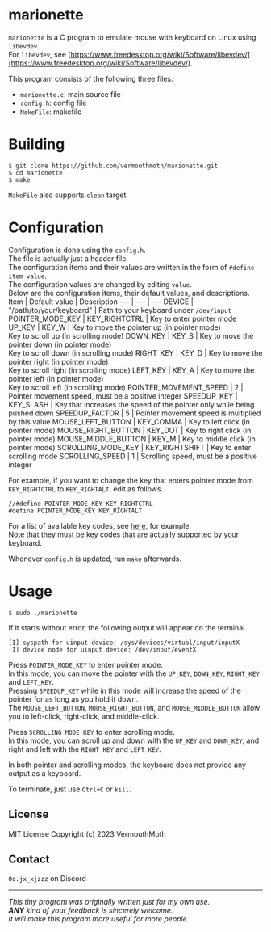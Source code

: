 # marionette
`marionette` is a C program to emulate mouse with keyboard on Linux using `libevdev`.  
For `libevdev`, see [https://www.freedesktop.org/wiki/Software/libevdev/](https://www.freedesktop.org/wiki/Software/libevdev/).

This program consists of the following three files.
- `marionette.c`: main source file
- `config.h`: config file
- `MakeFile`: makefile

# Building
```
$ git clone https://github.com/vermouthmoth/marionette.git
$ cd marionette
$ make
```
`MakeFile` also supports `clean` target.

# Configuration
Configuration is done using the `config.h`.  
The file is actually just a header file.  
The configuration items and their values are written in the form of `#define item value`.  
The configuration values are changed by editing `value`.  
Below are the configuration items, their default values, and descriptions.
Item | Default value | Description
--- | --- | ---
DEVICE | "/path/to/your/keyboard" | Path to your keyboard under `/dev/input`
POINTER_MODE_KEY | KEY_RIGHTCTRL | Key to enter pointer mode
UP_KEY | KEY_W | Key to move the pointer up (in pointer mode)<br>Key to scroll up (in scrolling mode)
DOWN_KEY | KEY_S | Key to move the pointer down (in pointer mode)<br>Key to scroll down (in scrolling mode)
RIGHT_KEY | KEY_D | Key to move the pointer right (in pointer mode)<br>Key to scroll right (in scrolling mode)
LEFT_KEY | KEY_A | Key to move the pointer left (in pointer mode)<br>Key to scroll left (in scrolling mode)
POINTER_MOVEMENT_SPEED | 2 | Pointer movement speed, must be a positive integer
SPEEDUP_KEY | KEY_SLASH | Key that increases the speed of the pointer only while being pushed down
SPEEDUP_FACTOR | 5 | Pointer movement speed is multiplied by this value
MOUSE_LEFT_BUTTON | KEY_COMMA | Key to left click (in pointer mode)
MOUSE_RIGHT_BUTTON | KEY_DOT | Key to right click (in pointer mode)
MOUSE_MIDDLE_BUTTON | KEY_M | Key to middle click (in pointer mode)
SCROLLING_MODE_KEY | KEY_RIGHTSHIFT | Key to enter scrolling mode
SCROLLING_SPEED | 1 | Scrolling speed, must be a positive integer

For example, if you want to change the key that enters pointer mode from `KEY_RIGHTCTRL` to `KEY_RIGHTALT`, edit as follows.
```
//#define POINTER_MODE_KEY KEY_RIGHTCTRL
#define POINTER_MODE_KEY KEY_RIGHTALT
```
For a list of available key codes, see [here](https://gitlab.freedesktop.org/libevdev/libevdev/-/blob/master/include/linux/linux/input-event-codes.h?ref_type=heads#L75), for example.  
Note that they must be key codes that are actually supported by your keyboard.

Whenever `config.h` is updated, run `make` afterwards.

# Usage
```
$ sudo ./marionette
```
If it starts without error, the following output will appear on the terminal.
```
[I] syspath for uinput device: /sys/devices/virtual/input/inputX
[I] device node for uinput device: /dev/input/eventX

```

Press `POINTER_MODE_KEY` to enter pointer mode.  
In this mode, you can move the pointer with the `UP_KEY`, `DOWN_KEY`, `RIGHT_KEY` and `LEFT_KEY`.  
Pressing `SPEEDUP_KEY` while in this mode will increase the speed of the pointer for as long as you hold it down.  
The `MOUSE_LEFT_BUTTON`, `MOUSE_RIGHT_BUTTON`, and `MOUSE_MIDDLE_BUTTON` allow you to left-click, right-click, and middle-click.

Press `SCROLLING_MODE_KEY` to enter scrolling mode.  
In this mode, you can scroll up and down with the `UP_KEY` and `DOWN_KEY`, and right and left with the `RIGHT_KEY` and `LEFT_KEY`.

In both pointer and scrolling modes, the keyboard does not provide any output as a keyboard.

To terminate, just use `Ctrl+C` or `kill`.

## License
MIT License Copyright (c) 2023 VermouthMoth

## Contact
`0o.jx_xjzzz` on Discord
___
*This tiny program was originally written just for my own use.*  
*__ANY__ kind of your feedback is sincerely welcome.*  
*It will make this program more useful for more people.*

